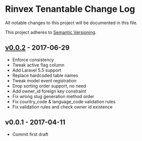 # Rinvex Tenantable Change Log

All notable changes to this project will be documented in this file.

This project adheres to [Semantic Versioning](CONTRIBUTING.md).


## [v0.0.2] - 2017-06-29
- Enforce consistency
- Tweak active flag column
- Add Laravel 5.5 support
- Replace hardcoded table names
- Tweak model event registration
- Drop sorting order support, no need
- Add owner_id foreign key constraint
- Fix wrong slug generation method order
- Fix country_code & language_code validation rules
- Fix validation rules and check owner id existence

## v0.0.1 - 2017-04-11
- Commit first draft

[v0.0.2]: https://github.com/rinvex/tenantable/compare/v0.0.1...v0.0.2
